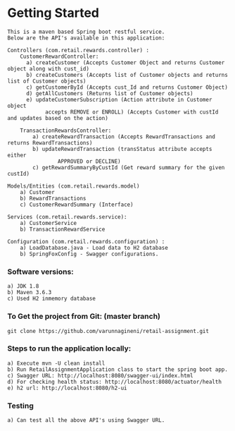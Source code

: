 # Getting Started
    This is a maven based Spring boot restful service.
    Below are the API's available in this application:

    Controllers (com.retail.rewards.controller) :
        CustomerRewardController:
          a) createCustomer (Accepts Customer Object and returns Customer object along with cust_id)
          b) createCustomers (Accepts list of Customer objects and returns list of Customer objects)
          c) getCustomerById (Accepts cust_Id and returns Customer Object)
          d) getAllCustomers (Returns list of Customer objects)
          e) updateCustomerSubscription (Action attribute in Customer object
                accepts REMOVE or ENROLL) (Accepts Customer with custId and updates based on the action)
    
        TransactionRewardsController:
            a) createRewardTransaction (Accepts RewardTransactions and returns RewardTransactions)
            b) updateRewardTransaction (transStatus attribute accepts either 
                    APPROVED or DECLINE) 
            c) getRewardSummaryByCustId (Get reward summary for the given custId)

    Models/Entities (com.retail.rewards.model)
        a) Customer
        b) RewardTransactions
        c) CustomerRewardSummary (Interface)

    Services (com.retail.rewards.service):
        a) CustomerService
        b) TransactionRewardService

    Configuration (com.retail.rewards.configuration) :
        a) LoadDatabase.java - Load data to H2 database
        b) SpringFoxConfig - Swagger configurations.

### Software versions:
    a) JDK 1.8
    b) Maven 3.6.3
    c) Used H2 inmemory database

### To Get the project from Git: (master branch)
    git clone https://github.com/varunnagineni/retail-assignment.git

### Steps to run the application locally:

    a) Execute mvn -U clean install
    b) Run RetailAssignmentApplication class to start the spring boot app.
    c) Swagger URL: http://localhost:8080/swagger-ui/index.html
    d) For checking health status: http://localhost:8080/actuator/health
    e) h2 url: http://localhost:8080/h2-ui

### Testing

    a) Can test all the above API's using Swagger URL.

